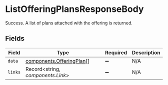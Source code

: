 # ListOfferingPlansResponseBody

Success. A list of plans attached with the offering is returned.


## Fields

| Field                                                                | Type                                                                 | Required                                                             | Description                                                          |
| -------------------------------------------------------------------- | -------------------------------------------------------------------- | -------------------------------------------------------------------- | -------------------------------------------------------------------- |
| `data`                                                               | [components.OfferingPlan](../../models/components/offeringplan.md)[] | :heavy_minus_sign:                                                   | N/A                                                                  |
| `links`                                                              | Record<string, *components.Link*>                                    | :heavy_minus_sign:                                                   | N/A                                                                  |